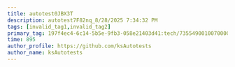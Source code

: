 ```yaml
---
title: autotest0JBX3T
description: autotest7F82nq_8/28/2025 7:34:32 PM
tags: [invalid_tag1,invalid_tag2]
primary_tag: 197f4ec4-6c14-5b5e-9fb3-058e21403d41:tech/73554900100700000996/67838200100800006287
time: 895
author_profile: https://github.com/ksAutotests
author_name: ksAutotests
---
```

